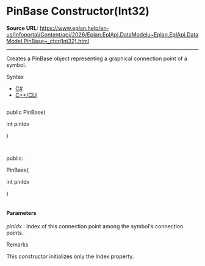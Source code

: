 # PinBase Constructor(Int32)

**Source URL:** https://www.eplan.help/en-us/Infoportal/Content/api/2026/Eplan.EplApi.DataModelu~Eplan.EplApi.DataModel.PinBase~_ctor(Int32).html

---

Creates a PinBase object representing a graphical connection point of a symbol.

Syntax

- [C#](#i-syntax-CS)
- [C++/CLI](#i-syntax-CPP2005)

```
```
public PinBase( 

   int pinIdx

)
```
```

```
```
public:

PinBase( 

   int pinIdx

)
```
```

#### Parameters

*pinIdx*
:   Index of this connection point among the symbol's connection points.

Remarks

This constructor initializes only the Index property.
